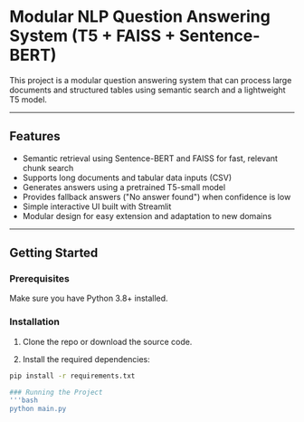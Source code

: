 # Modular NLP Question Answering System (T5 + FAISS + Sentence-BERT)

This project is a modular question answering system that can process large documents and structured tables using semantic search and a lightweight T5 model.

---

## Features

- Semantic retrieval using Sentence-BERT and FAISS for fast, relevant chunk search
- Supports long documents and tabular data inputs (CSV)
- Generates answers using a pretrained T5-small model
- Provides fallback answers ("No answer found") when confidence is low
- Simple interactive UI built with Streamlit
- Modular design for easy extension and adaptation to new domains

---

## Getting Started

### Prerequisites

Make sure you have Python 3.8+ installed.

### Installation

1. Clone the repo or download the source code.

2. Install the required dependencies:
```bash
pip install -r requirements.txt

### Running the Project
'''bash
python main.py
